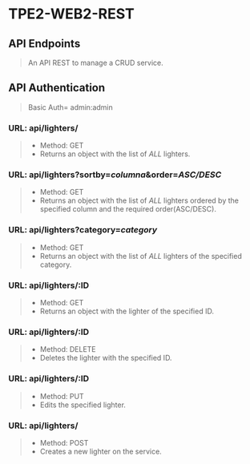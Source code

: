 # TPE2-WEB2-REST
## API Endpoints
> An API REST to manage a CRUD service.
## API Authentication
> Basic Auth= admin:admin
### URL:  api/lighters/
> - Method: GET
> - Returns an object with the list of *ALL* lighters.
### URL:  api/lighters?sortby=*columna*&order=*ASC/DESC*
> - Method: GET
> - Returns an object with the list of *ALL* lighters ordered by the specified column and the required order(ASC/DESC).
### URL:  api/lighters?category=*category*
> - Method: GET
> - Returns an object with the list of *ALL* lighters of the specified category.
### URL:  api/lighters/:ID
> - Method: GET
> - Returns an object with the lighter of the specified ID.
### URL:  api/lighters/:ID
> - Method: DELETE
> - Deletes the lighter with the specified ID.
### URL:  api/lighters/:ID
> - Method: PUT
> - Edits the specified lighter.
### URL:  api/lighters/
> - Method: POST
> - Creates a new lighter on the service.
